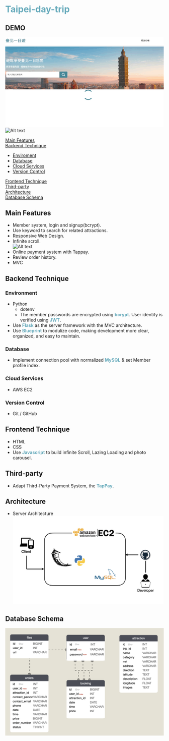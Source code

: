 # <font color=#66AABB>Taipei-day-trip</font>
## DEMO  

![Alt text](static/image/preload.gif)  
![Alt text](static/image/photo.gif)  

[Main Features](#main-features)  
[Backend Technique](#backend-technique)
- [Enviroment](#environment)  
- [Database](#database)
- [Cloud Services](#cloud-services)  
- [Version Control](#version-control)  

[Frontend Technique](#frontend-technique)  
[Third-party](#third-party)  
[Architecture](#architecture)  
[Database Schema](#database-schema)

## Main Features  

- Member system, login and signup(bcrypt).
- Use keyword to search for related attractions.
- Responsive Web Design.
- Infinite scroll.  
![Alt text](static/image/infinite.gif)
- Online payment system with Tappay.
- Review order history.
- MVC

## Backend Technique

### Environment
- Python
  - dotenv 
  - The member passwords are encrypted using **<font color=#66AABB>bcrypt</font>**. User identity is verified using **<font color=#66AABB>JWT</font>**.
- Use **<font color=#66AABB>Flask</font>** as the server framework with the MVC architecture.  
- Use **<font color=#66AABB>Blueprint</font>** to modulize code, making development more clear, organized, and easy to maintain.

### Database
- Implement connection pool with normalized **<font color=#66AABB>MySQL</font>** & set Member profile index.
### Cloud Services
- AWS EC2
### Version Control
- Git / GitHub

## Frontend Technique

- HTML
- CSS
- Use  **<font color=#66AABB>Javascript</font>** to build infinite Scroll, Lazing Loading and photo carousel.   
## Third-party

- Adapt Third-Party Payment System, the **<font color=#66AABB>TapPay</font>**.

## Architecture

- Server Architecture
![Alt text](static/image/arichite.png)

## Database Schema

![Alt text](static/image/databases.png)
